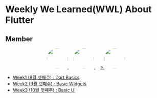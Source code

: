 # Weekly We Learned(WWL) About Flutter 

## Member
<div align="center">
<a href="https://github.com/watchstep">
  <image src="https://avatars.githubusercontent.com/u/88659167?v=4"  width="64" height="64"  style="border-radius:70%">
</a>&nbsp;&nbsp;&nbsp;
<a href="https://github.com/haaem">
  <image src="https://avatars.githubusercontent.com/u/113160789?v=4"  width="64" height="64"  style="border-radius:70%">
</a>&nbsp;&nbsp;&nbsp;
<a href="https://github.com/hyunminyoo">>
  <image src="https://avatars.githubusercontent.com/u/67991188?v=4"  width="64" height="64"  style="border-radius:70%">
</a>
</div>


- [Week1 (9월 셋째주) : Dart Basics](Week1)
- [Week2 (9월 넷째주) : Basic Widgets](Week2)
- [Week3 (10월 첫째주) : Basic UI](Week3)
